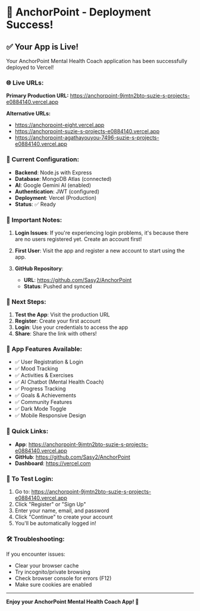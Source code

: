 # 🎉 AnchorPoint - Deployment Success!

## ✅ Your App is Live!

Your AnchorPoint Mental Health Coach application has been successfully deployed to Vercel!

### 🌐 Live URLs:

**Primary Production URL:**
https://anchorpoint-9jmtn2bto-suzie-s-projects-e0884140.vercel.app

**Alternative URLs:**
- https://anchorpoint-eight.vercel.app
- https://anchorpoint-suzie-s-projects-e0884140.vercel.app
- https://anchorpoint-agathayouyou-7496-suzie-s-projects-e0884140.vercel.app

### 🔧 Current Configuration:

- **Backend**: Node.js with Express
- **Database**: MongoDB Atlas (connected)
- **AI**: Google Gemini AI (enabled)
- **Authentication**: JWT (configured)
- **Deployment**: Vercel (Production)
- **Status**: ✅ Ready

### 📝 Important Notes:

1. **Login Issues**: If you're experiencing login problems, it's because there are no users registered yet. Create an account first!

2. **First User**: Visit the app and register a new account to start using the app.

3. **GitHub Repository**: 
   - **URL**: https://github.com/Sasy2/AnchorPoint
   - **Status**: Pushed and synced

### 🚀 Next Steps:

1. **Test the App**: Visit the production URL
2. **Register**: Create your first account
3. **Login**: Use your credentials to access the app
4. **Share**: Share the link with others!

### 📱 App Features Available:

- ✅ User Registration & Login
- ✅ Mood Tracking
- ✅ Activities & Exercises
- ✅ AI Chatbot (Mental Health Coach)
- ✅ Progress Tracking
- ✅ Goals & Achievements
- ✅ Community Features
- ✅ Dark Mode Toggle
- ✅ Mobile Responsive Design

### 🔗 Quick Links:

- **App**: https://anchorpoint-9jmtn2bto-suzie-s-projects-e0884140.vercel.app
- **GitHub**: https://github.com/Sasy2/AnchorPoint
- **Dashboard**: https://vercel.com

### 🎯 To Test Login:

1. Go to: https://anchorpoint-9jmtn2bto-suzie-s-projects-e0884140.vercel.app
2. Click "Register" or "Sign Up"
3. Enter your name, email, and password
4. Click "Continue" to create your account
5. You'll be automatically logged in!

### 🛠️ Troubleshooting:

If you encounter issues:
- Clear your browser cache
- Try incognito/private browsing
- Check browser console for errors (F12)
- Make sure cookies are enabled

---

**Enjoy your AnchorPoint Mental Health Coach App! 🎉**
